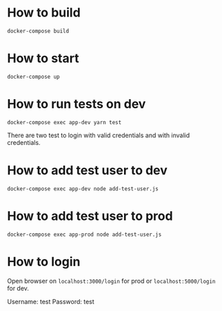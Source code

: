 # How to build

```
docker-compose build
```


# How to start

```
docker-compose up
```

# How to run tests on dev

```
docker-compose exec app-dev yarn test
```

There are two test to login with valid credentials and with invalid credentials.


# How to add test user to dev

```
docker-compose exec app-dev node add-test-user.js
```


# How to add test user to prod

```
docker-compose exec app-prod node add-test-user.js
```

# How to login

Open browser on `localhost:3000/login` for prod or `localhost:5000/login` for dev.

Username: test
Password: test
